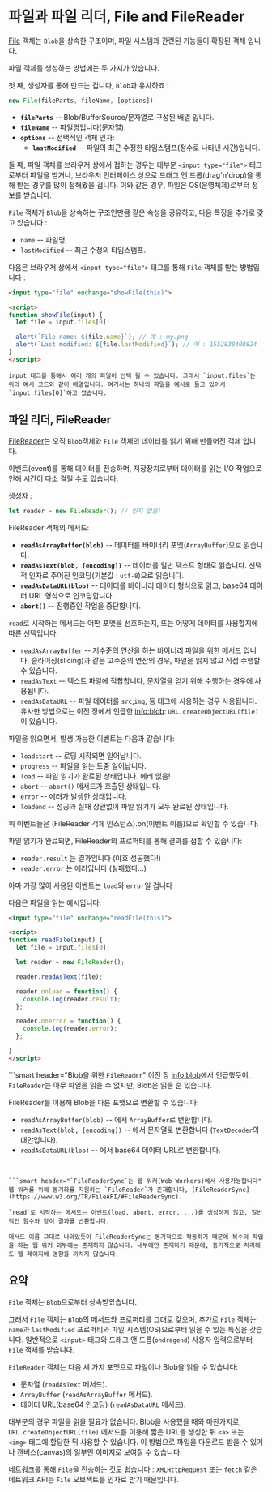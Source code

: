 # 파일과 파일 리더, File and FileReader

[File](https://www.w3.org/TR/FileAPI/#dfn-file) 객체는 `Blob`을 상속한 구조이며, 파일 시스템과 관련된 기능들이 확장된 객체 입니다.

파일 객체를 생성하는 방법에는 두 가지가 있습니다.

첫 째, 생성자를 통해 만드는 겁니다, `Blob`과 유사하죠 :

```js
new File(fileParts, fileName, [options])
```

- **`fileParts`** -- Blob/BufferSource/문자열로 구성된 배열 입니다.
- **`fileName`** -- 파일명입니다(문자열).
- **`options`** -- 선택적인 객체 인자:
    - **`lastModified`** -- 파일의 최근 수정한 타임스탬프(정수로 나타낸 시간)입니다.

둘 째, 파일 객체를 브라우저 상에서 접하는 경우는 대부분 `<input type="file">` 태그로부터 파일을 받거나, 브라우저 인터페이스 상으로 드래그 앤 드롭(drag'n'drop)을 통해 받는 경우를 많이 접해봤을 겁니다. 이와 같은 경우, 파일은 OS(운영체제)로부터 정보를 받습니다.

`File` 객체가 `Blob`을 상속하는 구조인만큼 같은 속성을 공유하고, 다음 특징을 추가로 갖고 있습니다 :
- `name` -- 파일명,
- `lastModified` -- 최근 수정의 타임스탬프.

다음은 브라우저 상에서 `<input type="file">` 태그를 통해 `File` 객체를 받는 방법입니다 :

```html run
<input type="file" onchange="showFile(this)">

<script>
function showFile(input) {
  let file = input.files[0];

  alert(`File name: ${file.name}`); // 예 : my.png
  alert(`Last modified: ${file.lastModified}`); // 예 : 1552830408824
}
</script>
```

```smart
input 태그를 통해서 여러 개의 파일이 선택 될 수 있습니다. 그래서 `input.files`는 위의 예시 코드와 같이 배열입니다. 여기서는 하나의 파일을 예시로 들고 있어서 `input.files[0]`하고 썼습니다.
```

## 파일 리더, FileReader

[FileReader](https://www.w3.org/TR/FileAPI/#dfn-filereader)는 오직 `Blob`객체와 `File` 객체의 데이터를 읽기 위해 만들어진 객체 입니다.

이벤트(event)를 통해 데이터를 전송하며, 저장장치로부터 데이터를 읽는 I/O 작업으로 인해 시간이 다소 걸릴 수도 있습니다.

생성자 :

```js
let reader = new FileReader(); // 인자 없음!
```

FileReader 객체의 메서드:

- **`readAsArrayBuffer(blob)`** -- 데이터를 바이너리 포멧(`ArrayBuffer`)으로 읽습니다.
- **`readAsText(blob, [encoding])`** -- 데이터를 일반 텍스트 형태로 읽습니다. 선택적 인자로 주어진 인코딩(기본값 : `utf-8`)으로 읽습니다.
- **`readAsDataURL(blob)`** -- 데이터를 바이너리 데이터 형식으로 읽고, base64 데이터 URL 형식으로 인코딩합니다.
- **`abort()`** -- 진행중인 작업을 중단합니다.

`read`로 시작하는 메서드는 어떤 포맷을 선호하는지, 또는 어떻게 데이터를 사용할지에 따른 선택입니다.

- `readAsArrayBuffer` -- 저수준의 연산을 하는 바이너리 파일을 위한 메서드 입니다. 슬라이싱(slicing)과 같은 고수준의 연산의 경우, 파일을 읽지 않고 직접 수행할 수 있습니다.
- `readAsText` -- 텍스트 파일에 적합합니다, 문자열을 얻기 위해 수행하는 경우에 사용됩니다.
- `readAsDataURL` -- 파일 데이터를 `src`,`img`, 등 태그에 사용하는 경우 사용됩니다. 유사한 방법으로는 이전 장에서 언급한 <info:blob>: `URL.createObjectURL(file)`이 있습니다.

파일을 읽으면서, 발생 가능한 이벤트는 다음과 같습니다:
- `loadstart` -- 로딩 시작되면 일어납니다.
- `progress` -- 파일을 읽는 도중 일어납니다.
- `load` -- 파일 읽기가 완료된 상태입니다. 에러 없음!
- `abort` -- `abort()` 메서드가 호출된 상태입니다.
- `error` -- 에러가 발생한 상태입니다.
- `loadend` -- 성공과 실패 상관없이 파일 읽기가 모두 완료된 상태입니다.

위 이벤트들은 (FileReader 객체 인스턴스).on(이벤트 이름)으로 확인할 수 있습니다.

파일 읽기가 완료되면, FileReader의 프로퍼티를 통해 결과를 접할 수 있습니다:
- `reader.result` 는 결과입니다 (야호 성공했다!)
- `reader.error` 는 에러입니다 (실패했다...)

아마 가장 많이 사용된 이벤트는 `load`와 `error`일 겁니다 

다음은 파일을 읽는 예시입니다:

```html run
<input type="file" onchange="readFile(this)">

<script>
function readFile(input) {
  let file = input.files[0];

  let reader = new FileReader();

  reader.readAsText(file);

  reader.onload = function() {
    console.log(reader.result);
  };

  reader.onerror = function() {
    console.log(reader.error);
  };

}
</script>
```

```smart header="Blob을 위한 `FileReader`"
이전 장 <info:blob>에서 언급했듯이, `FileReader`는 아무 파일을 읽을 수 없지만, Blob은 읽을 순 있습니다.

FileReader를 이용해 Blob을 다른 포맷으로 변환할 수 있습니다:
- `readAsArrayBuffer(blob)` -- 에서 `ArrayBuffer`로 변환합니다.
- `readAsText(blob, [encoding])` -- 에서 문자열로 변환합니다 (`TextDecoder`의 대안입니다).
- `readAsDataURL(blob)` -- 에서 base64 데이터 URL로 변환합니다.
```


```smart header="`FileReaderSync`는 웹 워커(Web Workers)에서 사용가능합니다"
웹 워커를 위해 동기화를 지원하는 `FileReader`가 존재합니다, [FileReaderSync](https://www.w3.org/TR/FileAPI/#FileReaderSync).

`read`로 시작하는 메서드는 이벤트(load, abort, error, ...)를 생성하지 않고, 일반적인 함수와 같이 결과를 반환합니다.

메서드 이름 그대로 나와있듯이 FileReaderSync는 동기적으로 작동하기 때문에 복수의 작업을 하는 웹 워커 외부에는 존재하지 않습니다. 내부에만 존재하기 때문에, 동기적으로 처리해도 웹 페이지에 영향을 끼치지 않습니다.
```

## 요약

`File` 객체는 `Blob`으로부터 상속받았습니다.

그래서 `File` 객체는 `Blob`의 메서드와 프로퍼티를 그대로 갖으며, 추가로 `File` 객체는 `name`과 `lastModified` 프로퍼티와 파일 시스템(OS)으로부터 읽을 수 있는 특징을 갖습니다. 일반적으로 `<input>` 태그와 드래그 앤 드롭(`ondragend`) 사용자 입력으로부터  `File` 객체를 받습니다. 

`FileReader` 객체는 다음 세 가지 포맷으로 파일이나 Blob을 읽을 수 있습니다:
- 문자열 (`readAsText` 메서드).
- `ArrayBuffer` (`readAsArrayBuffer` 메서드).
- 데이터 URL(base64 인코딩) (`readAsDataURL` 메서드).

대부분의 경우 파일을 읽을 필요가 없습니다. Blob을 사용했을 때와 마찬가지로, `URL.createObjectURL(file)` 메서드를 이용해 짧은 URL을 생성한 뒤 `<a>` 또는 `<img>` 태그에 할당한 뒤 사용할 수 있습니다. 이 방법으로 파일을 다운로드 받을 수 있거나 캔버스(canvas)의 일부인 이미지로 보여질 수 있습니다.

네트워크를 통해 `File`을 전송하는 것도 쉽습니다 : `XMLHttpRequest` 또는 `fetch` 같은 네트워크 API는 `File` 오브젝트를 인자로 받기 때문입니다.
